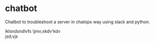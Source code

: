 # chatbot
Chatbot to troubleshoot a server in chatops way using slack and python.

lklsndsndlvfs
\jmv;skdv'kdv\
jsd;vjs
